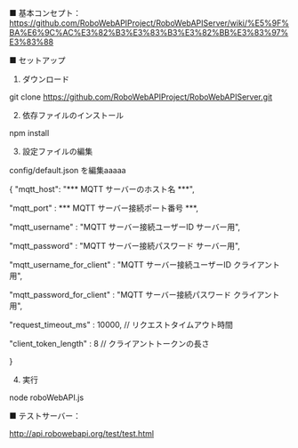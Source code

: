 ■ 基本コンセプト：https://github.com/RoboWebAPIProject/RoboWebAPIServer/wiki/%E5%9F%BA%E6%9C%AC%E3%82%B3%E3%83%B3%E3%82%BB%E3%83%97%E3%83%88


■ セットアップ


1. ダウンロード

 git clone https://github.com/RoboWebAPIProject/RoboWebAPIServer.git

2. 依存ファイルのインストール

 npm install

3. 設定ファイルの編集

 config/default.json を編集aaaaa


  {
   "mqtt_host": "*** MQTT サーバーのホスト名 ***",
   
   "mqtt_port" : *** MQTT サーバー接続ポート番号 ***,
   
   "mqtt_username" : "MQTT サーバー接続ユーザーID サーバー用",
   
   "mqtt_password" : "MQTT サーバー接続パスワード サーバー用",
   
   "mqtt_username_for_client" : "MQTT サーバー接続ユーザーID クライアント用",
   
   "mqtt_password_for_client" : "MQTT サーバー接続パスワード クライアント用",
   
   "request_timeout_ms" : 10000, // リクエストタイムアウト時間
   
   "client_token_length" : 8  // クライアントトークンの長さ
   
  }

4. 実行

 node roboWebAPI.js 


■ テストサーバー：

 http://api.robowebapi.org/test/test.html

